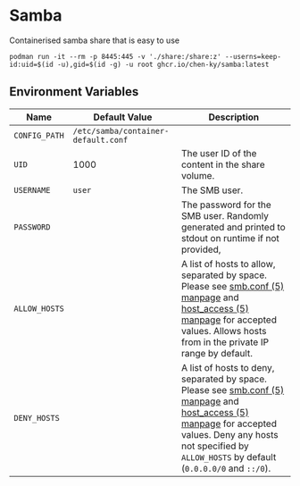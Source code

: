 # Samba

Containerised samba share that is easy to use

`podman run -it --rm -p 8445:445 -v './share:/share:z' --userns=keep-id:uid=$(id -u),gid=$(id -g) -u root ghcr.io/chen-ky/samba:latest`

## Environment Variables

| Name          | Default Value                       | Description                                                                                                                                                                                                                                                                                                                                 |
| ------------- | ----------------------------------- | ------------------------------------------------------------------------------------------------------------------------------------------------------------------------------------------------------------------------------------------------------------------------------------------------------------------------------------------- |
| `CONFIG_PATH` | `/etc/samba/container-default.conf` |                                                                                                                                                                                                                                                                                                                                             |
| `UID`         | 1000                                | The user ID of the content in the share volume.                                                                                                                                                                                                                                                                                             |
| `USERNAME`    | `user`                              | The SMB user.                                                                                                                                                                                                                                                                                                                               |
| `PASSWORD`    |                                     | The password for the SMB user. Randomly generated and printed to stdout on runtime if not provided,                                                                                                                                                                                                                                         |
| `ALLOW_HOSTS` |                                     | A list of hosts to allow, separated by space. Please see [smb.conf (5) manpage](https://www.samba.org/samba/docs/current/man-html/smb.conf.5.html#HOSTSALLOW) and [host_access (5) manpage](https://linux.die.net/man/5/hosts_access) for accepted values. Allows hosts from in the private IP range by default.                            |
| `DENY_HOSTS`  |                                     | A list of hosts to deny, separated by space. Please see [smb.conf (5) manpage](https://www.samba.org/samba/docs/current/man-html/smb.conf.5.html#HOSTSDENY) and [host_access (5) manpage](https://linux.die.net/man/5/hosts_access) for accepted values. Deny any hosts not specified by `ALLOW_HOSTS` by default (`0.0.0.0/0` and `::/0`). |
